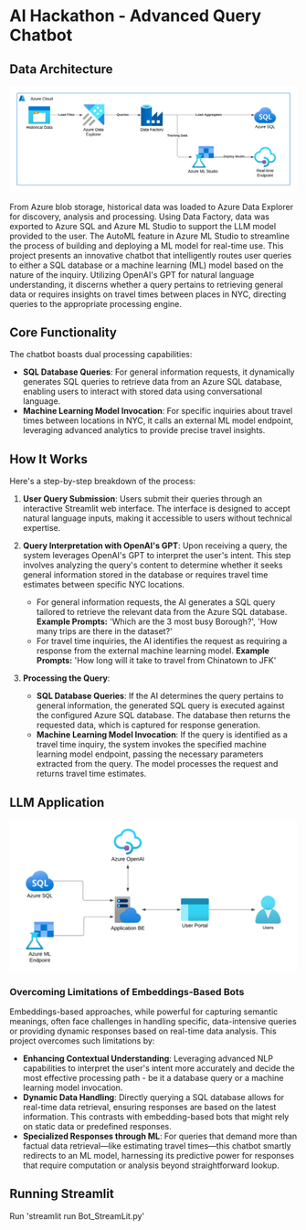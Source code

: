 # AI Hackathon - Advanced Query Chatbot

## Data Architecture

![alt text](/diagrams/PGJR%20-%20Architecture%20-%20Data%20Processing.png)

From Azure blob storage, historical data was loaded to Azure Data Explorer for discovery, analysis and processing. Using Data Factory, data was exported to Azure SQL and Azure ML Studio to support the LLM model provided to the user. The AutoML feature in Azure ML Studio to streamline the process of building and deploying a ML model for real-time use.
This project presents an innovative chatbot that intelligently routes user queries to either a SQL database or a machine learning (ML) model based on the nature of the inquiry. Utilizing OpenAI's GPT for natural language understanding, it discerns whether a query pertains to retrieving general data or requires insights on travel times between places in NYC, directing queries to the appropriate processing engine.

## Core Functionality

The chatbot boasts dual processing capabilities:
- **SQL Database Queries**: For general information requests, it dynamically generates SQL queries to retrieve data from an Azure SQL database, enabling users to interact with stored data using conversational language.
- **Machine Learning Model Invocation**: For specific inquiries about travel times between locations in NYC, it calls an external ML model endpoint, leveraging advanced analytics to provide precise travel insights.

## How It Works

Here's a step-by-step breakdown of the process:

1. **User Query Submission**: Users submit their queries through an interactive Streamlit web interface. The interface is designed to accept natural language inputs, making it accessible to users without technical expertise.

2. **Query Interpretation with OpenAI's GPT**: Upon receiving a query, the system leverages OpenAI's GPT to interpret the user's intent. This step involves analyzing the query's content to determine whether it seeks general information stored in the database or requires travel time estimates between specific NYC locations.

    - For general information requests, the AI generates a SQL query tailored to retrieve the relevant data from the Azure SQL database.
    **Example Prompts:**  'Which are the 3 most busy Borough?', 'How many trips are there in the dataset?'
    - For travel time inquiries, the AI identifies the request as requiring a response from the external machine learning model.
    **Example Prompts:**  'How long will it take to travel from Chinatown to JFK'

3. **Processing the Query**:
    - **SQL Database Queries**: If the AI determines the query pertains to general information, the generated SQL query is executed against the configured Azure SQL database. The database then returns the requested data, which is captured for response generation.
    - **Machine Learning Model Invocation**: If the query is identified as a travel time inquiry, the system invokes the specified machine learning model endpoint, passing the necessary parameters extracted from the query. The model processes the request and returns travel time estimates.

## LLM Application

![alt text](/diagrams/PGJR%20-%20Architecture%20-%20User%20Interface.png)

### Overcoming Limitations of Embeddings-Based Bots

Embeddings-based approaches, while powerful for capturing semantic meanings, often face challenges in handling specific, data-intensive queries or providing dynamic responses based on real-time data analysis. This project overcomes such limitations by:

- **Enhancing Contextual Understanding**: Leveraging advanced NLP capabilities to interpret the user's intent more accurately and decide the most effective processing path - be it a database query or a machine learning model invocation.
- **Dynamic Data Handling**: Directly querying a SQL database allows for real-time data retrieval, ensuring responses are based on the latest information. This contrasts with embedding-based bots that might rely on static data or predefined responses.
- **Specialized Responses through ML**: For queries that demand more than factual data retrieval—like estimating travel times—this chatbot smartly redirects to an ML model, harnessing its predictive power for responses that require computation or analysis beyond straightforward lookup.


## Running Streamlit

Run 'streamlit run Bot_StreamLit.py'
